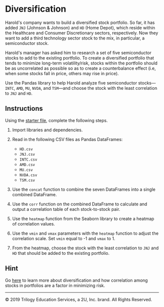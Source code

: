 # Diversification

Harold's company wants to build a diversified stock portfolio. So far, it has added `JNJ` (Johnson & Johnson) and `HD` (Home Depot), which reside within the Healthcare and Consumer Discretionary sectors, respectively. Now they want to add a third technology sector stock to the mix, in particular, a semiconductor stock.

Harold's manager has asked him to research a set of five semiconductor stocks to add to the existing portfolio. To create a diversified portfolio that tends to minimize long-term volatility/risk, stocks within the portfolio should be as uncorrelated as possible so as to create a counterbalance effect (i.e, when some stocks fall in price, others may rise in price).  

Use the Pandas library to help Harold analyze five semiconductor stocks—`INTC`, `AMD`, `MU`, `NVDA`, and `TSM`—and choose the stock with the least correlation to `JNJ` and `HD`.

## Instructions

Using the [starter file](Unsolved/diversification.ipynb), complete the following steps.

1. Import libraries and dependencies.

1. Read in the following CSV files as Pandas DataFrames:

    * `HD.csv`
    * `JNJ.csv`
    * `INTC.csv`
    * `AMD.csv`
    * `MU.csv`
    * `NVDA.csv`
    * `TSM.csv`

1. Use the `concat` function to combine the seven DataFrames into a single combined DataFrame.

1. Use the `corr` function on the combined DataFrame to calculate and output a correlation table of each stock-to-stock pair.

1. Use the `heatmap` function from the Seaborn library to create a heatmap of correlation values.

1. Use the `vmin` and `vmax` parameters with the `heatmap` function to adjust the correlation scale. Set `vmin` equal to -1 and `vmax` to 1.

1. From the heatmap, choose the stock with the least correlation to `JNJ` and `HD` that should be added to the existing portfolio.

## Hint

Go [here](https://www.investopedia.com/terms/d/diversification.asp) to learn more about diversification and how correlation among stocks in portfolios are a factor in minimizing risk.

---

© 2019 Trilogy Education Services, a 2U, Inc. brand. All Rights Reserved.
